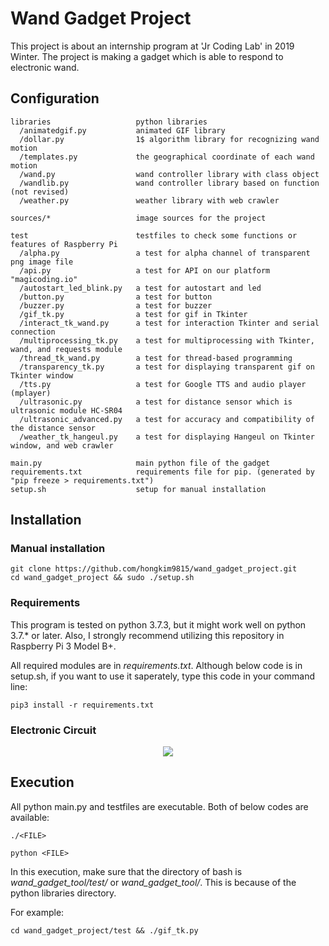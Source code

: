 # Wand Gadget Project
This project is about an internship program at 'Jr Coding Lab' in 2019 Winter.
The project is making a gadget which is able to respond to electronic wand.

## Configuration
```
libraries                   python libraries
  /animatedgif.py           animated GIF library
  /dollar.py                1$ algorithm library for recognizing wand motion
  /templates.py             the geographical coordinate of each wand motion
  /wand.py                  wand controller library with class object
  /wandlib.py               wand controller library based on function (not revised)
  /weather.py               weather library with web crawler

sources/*                   image sources for the project

test                        testfiles to check some functions or features of Raspberry Pi
  /alpha.py                 a test for alpha channel of transparent png image file
  /api.py                   a test for API on our platform "magicoding.io"
  /autostart_led_blink.py   a test for autostart and led
  /button.py                a test for button
  /buzzer.py                a test for buzzer
  /gif_tk.py                a test for gif in Tkinter
  /interact_tk_wand.py      a test for interaction Tkinter and serial connection
  /multiprocessing_tk.py    a test for multiprocessing with Tkinter, wand, and requests module
  /thread_tk_wand.py        a test for thread-based programming
  /transparency_tk.py       a test for displaying transparent gif on Tkinter window
  /tts.py                   a test for Google TTS and audio player (mplayer)
  /ultrasonic.py            a test for distance sensor which is ultrasonic module HC-SR04
  /ultrasonic_advanced.py   a test for accuracy and compatibility of the distance sensor
  /weather_tk_hangeul.py    a test for displaying Hangeul on Tkinter window, and web crawler

main.py                     main python file of the gadget
requirements.txt            requirements file for pip. (generated by "pip freeze > requirements.txt")
setup.sh                    setup for manual installation
```

## Installation

### Manual installation

```
git clone https://github.com/hongkim9815/wand_gadget_project.git
cd wand_gadget_project && sudo ./setup.sh
```

### Requirements

This program is tested on python 3.7.3, but it might work well on python 3.7.\* or later.
Also, I strongly recommend utilizing this repository in Raspberry Pi 3 Model B+.

All required modules are in _requirements.txt_.
Although below code is in setup.sh, if you want to use it saperately, type this code in your command line:

```
pip3 install -r requirements.txt
```

### Electronic Circuit

<p align="center">
    <img src="../master/sources/report/circuit.png">
</p>


## Execution

All python main.py and testfiles are executable.
Both of below codes are available:

```
./<FILE>
```

```
python <FILE>
```

In this execution, make sure that the directory of bash is _wand\_gadget\_tool/test/_ or _wand\_gadget\_tool/_.
This is because of the python libraries directory.

For example:

```
cd wand_gadget_project/test && ./gif_tk.py
```
